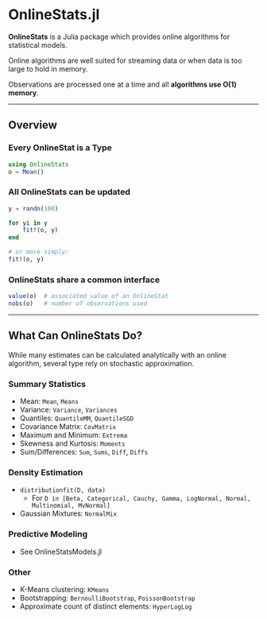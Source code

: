 # OnlineStats.jl


**OnlineStats** is a Julia package which provides online algorithms for statistical models.

Online algorithms are well suited for streaming data or when data is too large to hold in memory.

Observations are processed one at a time and all **algorithms use O(1) memory**.

---

## Overview
### Every OnlineStat is a Type
```julia
using OnlineStats
o = Mean()
```

### All OnlineStats can be updated
```julia
y = randn(100)

for yi in y
    fit!(o, y)
end

# or more simply:
fit!(o, y)
```

### OnlineStats share a common interface
```julia
value(o)  # associated value of an OnlineStat
nobs(o)   # number of observations used
```

---

## What Can OnlineStats Do?
While many estimates can be calculated analytically with an online algorithm, several
type rely on stochastic approximation.

### Summary Statistics
- Mean: `Mean`, `Means`
- Variance: `Variance`, `Variances`
- Quantiles: `QuantileMM`, `QuantileSGD`
- Covariance Matrix: `CovMatrix`
- Maximum and Minimum:  `Extrema`
- Skewness and Kurtosis:  `Moments`
- Sum/Differences:  `Sum`, `Sums`, `Diff`, `Diffs`

### Density Estimation
- `distributionfit(D, data)`
    - For `D in [Beta, Categorical, Cauchy, Gamma, LogNormal, Normal, Multinomial, MvNormal]`
- Gaussian Mixtures: `NormalMix`

### Predictive Modeling
- See OnlineStatsModels.jl

### Other
- K-Means clustering: `KMeans`
- Bootstrapping: `BernoulliBootstrap`, `PoissonBootstrap`
- Approximate count of distinct elements: `HyperLogLog`
